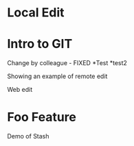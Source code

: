 # Local Edit
Intro to GIT
============

Change by colleague - FIXED
*Test
*test2

Showing an example of remote edit

Web edit

# Foo Feature

Demo of Stash
